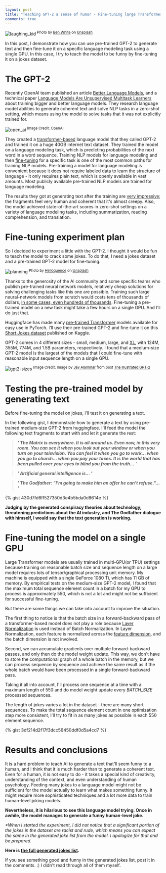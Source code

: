 ```yaml
---
layout: post
title: "Teaching GPT-2 a sense of humor - Fine-tuning large Transformer models on a single GPU in PyTorch."
comments: true
---
```


![laughing_kid](/img/gpt2_finetuning/laugh.jpg)
<sup>Photo by [Ben White](https://unsplash.com/@benwhitephotography?utm_source=unsplash&utm_medium=referral&utm_content=creditCopyText) on [Unsplash](https://unsplash.com/)</sup>


In this post, I demonstrate how you can use pre-trained GPT-2 to generate text and then fine-tune it on a specific language modeling task using a single GPU. In this case, I try to teach the model to be funny by fine-tuning it on a jokes dataset. 


# The GPT-2 

Recently OpenAI team published an article [Better Language Models](https://openai.com/blog/better-language-models/), and a technical paper [Language Models Are Unsupervised Multitask Learners](https://d4mucfpksywv.cloudfront.net/better-language-models/language_models_are_unsupervised_multitask_learners.pdf) about training bigger and better language models. They research language model abilities to generate coherent text and solve NLP tasks in a zero-shot setting, which means using the model to solve tasks that it was not explicitly trained for.

![open_ai](/img/gpt2_finetuning/open_ai.png)
<sup>Image Credit: OpenAI</sup>

They created a [transformer-based](https://arxiv.org/abs/1706.03762) language model that they called GPT-2 and trained it on a huge 40GB internet text dataset. They trained the model on a language modeling task, which is predicting probabilities of the next word in a word sequence. Training NLP models for language modeling and then [fine-tuning](http://wiki.fast.ai/index.php/Fine_tuning) for a specific task is one of the most common paths for training NLP models. Pre-training a model for language modeling is convenient because it does not require labeled data to learn the structure of language - it only requires plain text, which is openly available in vast amounts. Most publicly available pre-trained NLP models are trained for language modeling.

The results they got at generating text after the training are [very impressive](https://openai.com/blog/better-language-models/#sample1); the fragments feel very human and coherent that it's almost creepy. Also, the model achieved state-of-the-art scores in zero-shot settings on a variety of language modeling tasks, including summarization, reading comprehension, and translation. 

# Fine-tuning experiment plan

So I decided to experiment a little with the GPT-2. I thought it would be fun to teach the model to crack some jokes. To do that, I need a jokes dataset and a pre-trained GPT-2 model for fine-tuning.

![planning](/img/gpt2_finetuning/planning.jpg)
<sup>Photo by [Helloquence](https://unsplash.com/@helloquence?utm_source=unsplash&utm_medium=referral&utm_content=creditCopyText) on [Unsplash](https://unsplash.com/)</sup>


Thanks to the generosity of the AI community and some specific teams who publish pre-trained neural network models, relatively cheap solutions for solving challenging tasks like this one are possible. Training such large neural-network models from scratch would costs tens of thousands of dollars, [in some cases, even hundreds of thousands](https://syncedreview.com/2019/06/27/the-staggering-cost-of-training-sota-ai-models/). Fine-tuning a pre-trained model on a new task might take a few hours on a single GPU. And I'll do just that.

Huggingface has made many [pre-trained Transformer](https://github.com/huggingface/transformers) models available for easy use in PyTorch. I'll use their pre-trained GPT-2 and fine-tune it on this [Short Jokes dataset](https://www.kaggle.com/abhinavmoudgil95/short-jokes) published on Kaggle.

GPT-2 comes in 4 different sizes - small, medium, large, and [XL](https://openai.com/blog/gpt-2-1-5b-release/), with 124M, 355M, 774M, and 1.5B parameters, respectively. 
I found that a medium-size GPT-2 model is the largest of the models that I could fine-tune with reasonable input sequence length on a single GPU.

![gpt2-sizes](/img/gpt2_finetuning/gpt2-sizes.png)
<sup>Image Credit: Image by [Jay Alammar](https://jalammar.github.io) from post [The Illustrated GPT-2](https://jalammar.github.io/illustrated-gpt2/)</sup>


# Testing the pre-trained model by generating text

Before fine-tuning the model on jokes, I'll test it on generating a text.

In the following gist, I demonstrate how to generate a text by using pre-trained medium-size GPT-2 from huggingface. I'll feed the model the following text fragments to start with and let it generate the rest:

> ***\' The Matrix is everywhere. It is all around us. Even now, in this very room. You can see it when you look out your window or when you turn on your television. You can feel it when you go to work... when you go to church... when you pay your taxes. It is the world that has been pulled over your eyes to blind you from the truth... \'***

> ***\' Artificial general intelligence is... \'***

> ***\' The Godfather: "I'm going to make him an offer he can't refuse."... \'***

{% gist 430d7fd6ff527350d3e4b5bda0d8614e %}


**Judging by the generated conspiracy theories about technology, threatening predictions about the AI industry, and The Godfather dialogue with himself, I would say that the text generation is working.** 

# Fine-tuning the model on a single GPU

Large Transformer models are usually trained in multi-GPU(or TPU) settings because training on reasonable batch size and sequence length on a  large model requires lots of tensor/graphical processing unit memory. My machine is equipped with a single GeForce 1080 Ti, which has 11 GB of memory. By empirical tests on the medium-size GPT-2 model, I found that the maximum total sequence element count in a batch for my GPU to process is approximately 550, which is not a lot and might not be sufficient for successful fine-tuning.

But there are some things we can take into account to improve the situation.

The first thing to notice is that the batch size in a forward-backward pass of a transformer-based model does not play a role because [Layer Normalization](https://arxiv.org/abs/1607.06450) is used instead of Batch Normalization. In Layer Normalization, each feature is normalized across the [feature dimension](https://mlexplained.com/2018/11/30/an-overview-of-normalization-methods-in-deep-learning/), and the batch dimension is not involved.

Second, we can accumulate gradients over multiple forward-backward passes, and only then do the model weight update. This way, we don't have to store the computational graph of a whole batch in the memory, but we can process sequence by sequence and achieve the same result as if the whole batch would have been processed in a single forward-backward pass.

Taking it all into account, I'll process one sequence at a time with a maximum length of 550 and do model weight update every *BATCH_SIZE* processed sequences. 

The length of jokes varies a lot in the dataset - there are many short sequences. To make the total sequence element count in one optimization step more consistent, I'll try to fit in as many jokes as possible in each 550 element sequence.

{% gist 3df214d2f17f3dcc56450ddf0d5a4cd7 %}


# Results and conclusions

It is a hard problem to teach AI to generate a text that'll seem funny to a human, and I think that it is much harder than to generate a coherent text. Even for a human, it is not easy to do - it takes a special kind of creativity, understanding of the context, and even understanding of human psychology. Feeding many jokes to a language model might not be sufficient for the model actually to learn what makes something funny. It might require more sophisticated techniques and a lot more data to train human-level joking models. 

**Nevertheless, it is hilarious to see this language model trying. Once in awhile, the model manages to generate a funny human-level joke.** 

*\*When I started the experiment, I did not notice that a significant portion of the jokes in the dataset are racist and rude, which means you can expect the same in the generated joke list from the model. I apologize for that and be prepared.* 

**Here is [the full generated jokes list](https://github.com/mf1024/transformers/blob/master/generated_2_jokes.txt).**

If you see something good and funny in the generated jokes list, post it in the comments. :) I didn't read through all of them myself.
